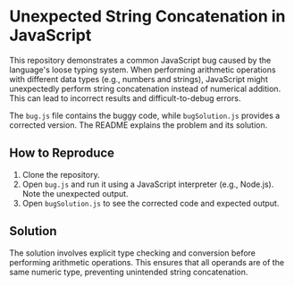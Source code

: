 # Unexpected String Concatenation in JavaScript

This repository demonstrates a common JavaScript bug caused by the language's loose typing system.  When performing arithmetic operations with different data types (e.g., numbers and strings), JavaScript might unexpectedly perform string concatenation instead of numerical addition. This can lead to incorrect results and difficult-to-debug errors.

The `bug.js` file contains the buggy code, while `bugSolution.js` provides a corrected version.  The README explains the problem and its solution.

## How to Reproduce

1. Clone the repository.
2. Open `bug.js` and run it using a JavaScript interpreter (e.g., Node.js).  Note the unexpected output.
3. Open `bugSolution.js` to see the corrected code and expected output.

## Solution

The solution involves explicit type checking and conversion before performing arithmetic operations. This ensures that all operands are of the same numeric type, preventing unintended string concatenation.